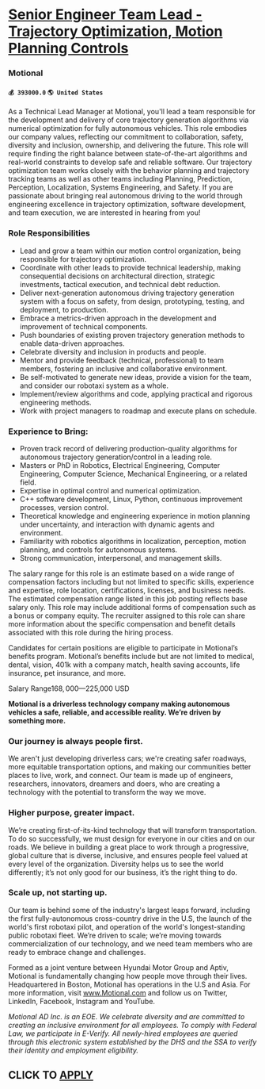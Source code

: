 # [Senior Engineer Team Lead - Trajectory Optimization, Motion Planning Controls](https://www.remotewlb.com/apply/senior-engineer-team-lead-trajectory-optimization-motion-planning-controls-53443)  
### Motional  
#### `💰 393000.0` `🌎 United States`  

As a Technical Lead Manager at Motional, you'll lead a team responsible for the development and delivery of core trajectory generation algorithms via numerical optimization for fully autonomous vehicles. This role embodies our company values, reflecting our commitment to collaboration, safety, diversity and inclusion, ownership, and delivering the future. This role will require finding the right balance between state-of-the-art algorithms and real-world constraints to develop safe and reliable software. Our trajectory optimization team works closely with the behavior planning and trajectory tracking teams as well as other teams including Planning, Prediction, Perception, Localization, Systems Engineering, and Safety. If you are passionate about bringing real autonomous driving to the world through engineering excellence in trajectory optimization, software development, and team execution, we are interested in hearing from you!

### Role Responsibilities

  * Lead and grow a team within our motion control organization, being responsible for trajectory optimization.
  * Coordinate with other leads to provide technical leadership, making consequential decisions on architectural direction, strategic investments, tactical execution, and technical debt reduction.
  * Deliver next-generation autonomous driving trajectory generation system with a focus on safety, from design, prototyping, testing, and deployment, to production.
  * Embrace a metrics-driven approach in the development and improvement of technical components.
  * Push boundaries of existing proven trajectory generation methods to enable data-driven approaches.
  * Celebrate diversity and inclusion in products and people.
  * Mentor and provide feedback (technical, professional) to team members, fostering an inclusive and collaborative environment.
  * Be self-motivated to generate new ideas, provide a vision for the team, and consider our robotaxi system as a whole.
  * Implement/review algorithms and code, applying practical and rigorous engineering methods.
  * Work with project managers to roadmap and execute plans on schedule.

### Experience to Bring:

  * Proven track record of delivering production-quality algorithms for autonomous trajectory generation/control in a leading role.
  * Masters or PhD in Robotics, Electrical Engineering, Computer Engineering, Computer Science, Mechanical Engineering, or a related field.
  * Expertise in optimal control and numerical optimization.
  * C++ software development, Linux, Python, continuous improvement processes, version control.
  * Theoretical knowledge and engineering experience in motion planning under uncertainty, and interaction with dynamic agents and environment.
  * Familiarity with robotics algorithms in localization, perception, motion planning, and controls for autonomous systems.
  * Strong communication, interpersonal, and management skills.

The salary range for this role is an estimate based on a wide range of compensation factors including but not limited to specific skills, experience and expertise, role location, certifications, licenses, and business needs. The estimated compensation range listed in this job posting reflects base salary only. This role may include additional forms of compensation such as a bonus or company equity. The recruiter assigned to this role can share more information about the specific compensation and benefit details associated with this role during the hiring process.

Candidates for certain positions are eligible to participate in Motional’s benefits program. Motional’s benefits include but are not limited to medical, dental, vision, 401k with a company match, health saving accounts, life insurance, pet insurance, and more.

Salary Range$168,000—$225,000 USD

 **Motional is a driverless technology company making autonomous vehicles a safe, reliable, and accessible reality. We’re driven by something more.**

### Our journey is always people first.

We aren't just developing driverless cars; we're creating safer roadways, more equitable transportation options, and making our communities better places to live, work, and connect. Our team is made up of engineers, researchers, innovators, dreamers and doers, who are creating a technology with the potential to transform the way we move.

### Higher purpose, greater impact.

We’re creating first-of-its-kind technology that will transform transportation. To do so successfully, we must design for everyone in our cities and on our roads. We believe in building a great place to work through a progressive, global culture that is diverse, inclusive, and ensures people feel valued at every level of the organization. Diversity helps us to see the world differently; it’s not only good for our business, it’s the right thing to do.

### Scale up, not starting up.

Our team is behind some of the industry's largest leaps forward, including the first fully-autonomous cross-country drive in the U.S, the launch of the world's first robotaxi pilot, and operation of the world's longest-standing public robotaxi fleet. We’re driven to scale; we’re moving towards commercialization of our technology, and we need team members who are ready to embrace change and challenges.

Formed as a joint venture between Hyundai Motor Group and Aptiv, Motional is fundamentally changing how people move through their lives. Headquartered in Boston, Motional has operations in the U.S and Asia. For more information, visit www.Motional.com and follow us on Twitter, LinkedIn, Facebook, Instagram and YouTube.

 _Motional AD Inc. is an EOE. We celebrate diversity and are committed to creating an inclusive environment for all employees. To comply with Federal Law, we participate in E-Verify. All newly-hired employees are queried through this electronic system established by the DHS and the SSA to verify their identity and employment eligibility._

  
## CLICK TO [APPLY](https://www.remotewlb.com/apply/senior-engineer-team-lead-trajectory-optimization-motion-planning-controls-53443)

